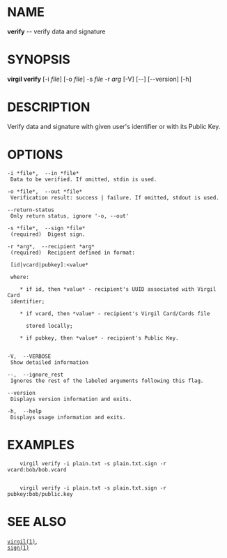 NAME
====

**verify** -- verify data and signature

SYNOPSIS
========

**virgil verify** \[-i *file*\] \[-o *file*\] -s *file* -r *arg* \[-V\]
\[--\] \[--version\] \[-h\]

DESCRIPTION
===========

Verify data and signature with given user's identifier or with its
Public Key.

OPTIONS
=======

    -i *file*,  --in *file*
     Data to be verified. If omitted, stdin is used.

    -o *file*,  --out *file*
     Verification result: success | failure. If omitted, stdout is used.

    --return-status
     Only return status, ignore '-o, --out'

    -s *file*,  --sign *file*
     (required)  Digest sign.

    -r *arg*,  --recipient *arg*
     (required)  Recipient defined in format:

     [id|vcard|pubkey]:<value*

     where:

        * if id, then *value* - recipient's UUID associated with Virgil Card
     identifier;

        * if vcard, then *value* - recipient's Virgil Card/Cards file

          stored locally;

        * if pubkey, then *value* - recipient's Public Key.


    -V,  --VERBOSE
     Show detailed information

    --,  --ignore_rest
     Ignores the rest of the labeled arguments following this flag.

    --version
     Displays version information and exits.

    -h,  --help
     Displays usage information and exits.

EXAMPLES
========

        virgil verify -i plain.txt -s plain.txt.sign -r vcard:bob/bob.vcard


        virgil verify -i plain.txt -s plain.txt.sign -r pubkey:bob/public.key

SEE ALSO
========

[`virgil(1)`](../markdown/virgil.1.md),  
[`sign(1)`](../markdown/sign.1.md)
